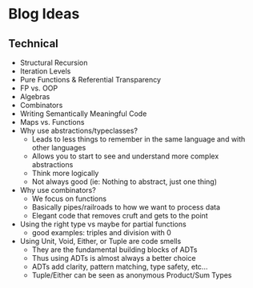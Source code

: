 # Blog Ideas

## Technical
- Structural Recursion
- Iteration Levels
- Pure Functions & Referential Transparency
- FP vs. OOP
- Algebras
- Combinators
- Writing Semantically Meaningful Code
- Maps vs. Functions
- Why use abstractions/typeclasses?
    - Leads to less things to remember in the same language and with other languages
    - Allows you to start to see and understand more complex abstractions
    - Think more logically
    - Not always good (ie: Nothing to abstract, just one thing)
- Why use combinators?
    - We focus on functions
    - Basically pipes/railroads to how we want to process data
    - Elegant code that removes cruft and gets to the point
- Using the right type vs maybe for partial functions
    - good examples: triples and division with 0
- Using Unit, Void, Either, or Tuple are code smells
    - They are the fundamental building blocks of ADTs
    - Thus using ADTs is almost always a better choice
    - ADTs add clarity, pattern matching, type safety, etc...
    - Tuple/Either can be seen as anonymous Product/Sum Types

